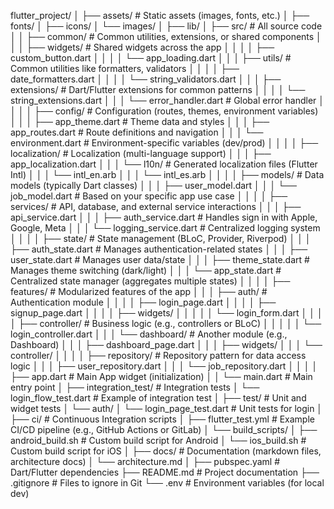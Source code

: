 flutter_project/
│
├── assets/                        # Static assets (images, fonts, etc.)
│   ├── fonts/
│   ├── icons/
│   └── images/
│
├── lib/
│   ├── src/                       # All source code
│   │   ├── common/                # Common utilities, extensions, or shared components
│   │   │   ├── widgets/           # Shared widgets across the app
│   │   │   │   ├── custom_button.dart
│   │   │   │   └── app_loading.dart
│   │   │   ├── utils/             # Common utilities like formatters, validators
│   │   │   │   ├── date_formatters.dart
│   │   │   │   └── string_validators.dart
│   │   │   ├── extensions/        # Dart/Flutter extensions for common patterns
│   │   │   │   └── string_extensions.dart
│   │   │   └── error_handler.dart # Global error handler
│   │
│   │   ├── config/                # Configuration (routes, themes, environment variables)
│   │   │   ├── app_theme.dart     # Theme data and styles
│   │   │   ├── app_routes.dart    # Route definitions and navigation
│   │   │   └── environment.dart   # Environment-specific variables (dev/prod)
│   │
│   │   ├── localization/          # Localization (multi-language support)
│   │   │   ├── app_localization.dart
│   │   │   └── l10n/              # Generated localization files (Flutter Intl)
│   │   │       └── intl_en.arb
│   │   │       └── intl_es.arb
│   │
│   │   ├── models/                # Data models (typically Dart classes)
│   │   │   ├── user_model.dart
│   │   │   └── job_model.dart     # Based on your specific app use case
│   │
│   │   ├── services/              # API, database, and external service interactions
│   │   │   ├── api_service.dart
│   │   │   ├── auth_service.dart  # Handles sign in with Apple, Google, Meta
│   │   │   └── logging_service.dart # Centralized logging system
│   │
│   │   ├── state/                 # State management (BLoC, Provider, Riverpod)
│   │   │   ├── auth_state.dart    # Manages authentication-related states
│   │   │   ├── user_state.dart    # Manages user data/state
│   │   │   ├── theme_state.dart   # Manages theme switching (dark/light)
│   │   │   └── app_state.dart     # Centralized state manager (aggregates multiple states)
│   │
│   │   ├── features/              # Modularized features of the app
│   │   │   ├── auth/              # Authentication module
│   │   │   │   ├── login_page.dart
│   │   │   │   ├── signup_page.dart
│   │   │   │   ├── widgets/
│   │   │   │   │   └── login_form.dart
│   │   │   │   ├── controller/    # Business logic (e.g., controllers or BLoC)
│   │   │   │   │   └── login_controller.dart
│   │   │   └── dashboard/         # Another module (e.g., Dashboard)
│   │   │       ├── dashboard_page.dart
│   │   │       ├── widgets/
│   │   │       └── controller/
│   │
│   │   ├── repository/            # Repository pattern for data access logic
│   │   │   ├── user_repository.dart
│   │   │   └── job_repository.dart
│   │
│   │   ├── app.dart               # Main App widget (initialization)
│   │   └── main.dart              # Main entry point
│
├── integration_test/              # Integration tests
│   └── login_flow_test.dart       # Example of integration test
│
├── test/                          # Unit and widget tests
│   └── auth/
│       └── login_page_test.dart   # Unit tests for login
│
├── ci/                            # Continuous Integration scripts
│   ├── flutter_test.yml           # Example CI/CD pipeline (e.g., GitHub Actions or GitLab)
│   └── build_scripts/
│       ├── android_build.sh       # Custom build script for Android
│       └── ios_build.sh           # Custom build script for iOS
│
├── docs/                          # Documentation (markdown files, architecture docs)
│   └── architecture.md
│
├── pubspec.yaml                   # Dart/Flutter dependencies
├── README.md                      # Project documentation
├── .gitignore                     # Files to ignore in Git
└── .env                           # Environment variables (for local dev)
